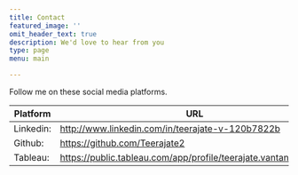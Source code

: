 ```yaml
---
title: Contact
featured_image: ''
omit_header_text: true
description: We'd love to hear from you
type: page
menu: main

---
```


Follow me on these social media platforms.


Platform | URL 
--- | ---
Linkedin:|  http://www.linkedin.com/in/teerajate-v-120b7822b
Github:| https://github.com/Teerajate2
Tableau: | https://public.tableau.com/app/profile/teerajate.vantanasiri3469
